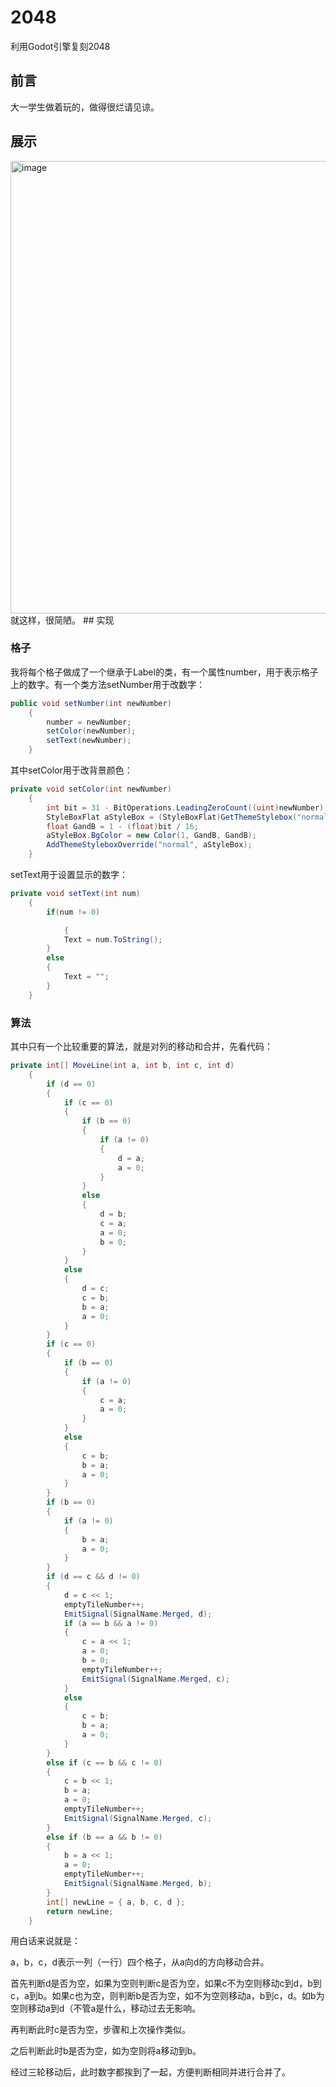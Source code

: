 # 2048
利用Godot引擎复刻2048
## 前言
大一学生做着玩的，做得很烂请见谅。
## 展示
<img width="650" height="724" alt="image" src="https://github.com/user-attachments/assets/6e156cb3-f1cf-46b3-ae41-add843612f49" />
就这样，很简陋。
## 实现

### 格子

我将每个格子做成了一个继承于Label的类，有一个属性number，用于表示格子上的数字。有一个类方法setNumber用于改数字：

```c#
public void setNumber(int newNumber) 
	{
		number = newNumber;
		setColor(newNumber);
		setText(newNumber);
	}
```

其中setColor用于改背景颜色：

```c#
private void setColor(int newNumber) 
	{
		int bit = 31 - BitOperations.LeadingZeroCount((uint)newNumber);
		StyleBoxFlat aStyleBox = (StyleBoxFlat)GetThemeStylebox("normal").Duplicate();
		float GandB = 1 - (float)bit / 16;
		aStyleBox.BgColor = new Color(1, GandB, GandB);
		AddThemeStyleboxOverride("normal", aStyleBox);
	}
```

setText用于设置显示的数字：

```c#
private void setText(int num) 
	{
		if(num != 0)

			{
			Text = num.ToString();
		}
		else
		{
			Text = "";
		}
	}
```

### 算法

其中只有一个比较重要的算法，就是对列的移动和合并，先看代码：

```c#
private int[] MoveLine(int a, int b, int c, int d) 
	{
		if (d == 0)
		{
			if (c == 0)
			{
				if (b == 0)
				{
					if (a != 0)
					{
						d = a;
						a = 0;
					}
				}
				else
				{
					d = b;
					c = a;
					a = 0;
					b = 0;
				}
			}
			else
			{
				d = c;
				c = b;
				b = a;
				a = 0;
			}
		}
		if (c == 0)
		{
			if (b == 0)
			{
				if (a != 0)
				{
					c = a;
					a = 0;
				}
			}
			else
			{
				c = b;
				b = a;
				a = 0;
			}
		}
		if (b == 0)
		{
			if (a != 0)
			{
				b = a;
				a = 0;
			}
		}
		if (d == c && d != 0)
		{
			d = c << 1;
			emptyTileNumber++;
			EmitSignal(SignalName.Merged, d);
			if (a == b && a != 0)
			{
				c = a << 1;
				a = 0;
				b = 0;
				emptyTileNumber++;
				EmitSignal(SignalName.Merged, c);
			}
			else
			{
				c = b;
				b = a;
				a = 0;
			}
		}
		else if (c == b && c != 0)
		{
			c = b << 1;
			b = a;
			a = 0;
			emptyTileNumber++;
			EmitSignal(SignalName.Merged, c);
		}
		else if (b == a && b != 0)
		{
			b = a << 1;
			a = 0;
			emptyTileNumber++;
			EmitSignal(SignalName.Merged, b);
		}
		int[] newLine = { a, b, c, d };
		return newLine;
	}
```

用白话来说就是：

a，b，c，d表示一列（一行）四个格子，从a向d的方向移动合并。

首先判断d是否为空，如果为空则判断c是否为空，如果c不为空则移动c到d，b到c，a到b。如果c也为空，则判断b是否为空，如不为空则移动a，b到c，d。如b为空则移动a到d（不管a是什么，移动过去无影响。

再判断此时c是否为空，步骤和上次操作类似。

之后判断此时b是否为空，如为空则将a移动到b。

经过三轮移动后，此时数字都挨到了一起，方便判断相同并进行合并了。
